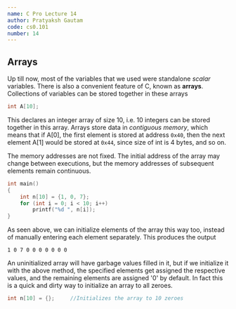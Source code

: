 ```yaml
---
name: C Pro Lecture 14
author: Pratyaksh Gautam
code: cs0.101
number: 14
---
```


## Arrays

Up till now, most of the variables that we used were standalone *scalar* variables.
There is also a convenient feature of C, known as **arrays**.
Collections of variables can be stored together in these arrays

```c
int A[10];
```
This declares an integer array of size 10, i.e. 10 integers can be stored together in this array. Arrays store data in *contiguous memory*, which means that if A[0], the first element is stored at address `0x40`, then the next element A[1] would be stored at `0x44`, since size of int is 4 bytes, and so on.

The memory addresses are not fixed. The initial address of the array may change between executions, but the memory addresses of subsequent elements remain continuous.

```c
int main()
{
	int n[10] = {1, 0, 7};
	for (int i = 0; i < 10; i++)
		printf("%d ", n[i]);
}
```
As seen above, we can initialize elements of the array this way too, instead of manually entering each element separately. This produces the output
```
1 0 7 0 0 0 0 0 0 0
```

An uninitialized array will have garbage values filled in it, but if we initialize it with the above method, the specified elements get assigned the respective values,
and the remaining elements are assigned '0' by default. In fact this is a quick and dirty way to initialize an array to all zeroes.
```c
int n[10] = {};		//Initializes the array to 10 zeroes
```
